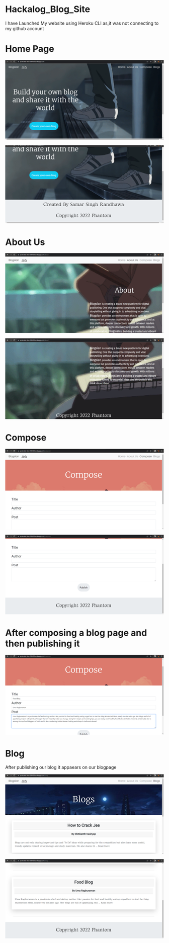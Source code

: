 # Hackalog_Blog_Site

I have Launched My website using Heroku CLI as,it was not connecting to my github account

# Home Page

![alt text](https://github.com/Samar1110/Hackalog_Blog_Site/blob/master/readmeimg/1.png?raw=true)

![alt text](https://github.com/Samar1110/Hackalog_Blog_Site/blob/master/readmeimg/2.png?raw=true)

# About Us

![alt text](https://github.com/Samar1110/Hackalog_Blog_Site/blob/master/readmeimg/3.png?raw=true)

![alt text](https://github.com/Samar1110/Hackalog_Blog_Site/blob/master/readmeimg/4.png?raw=true)

# Compose

![alt text](https://github.com/Samar1110/Hackalog_Blog_Site/blob/master/readmeimg/5.png?raw=true)

![alt text](https://github.com/Samar1110/Hackalog_Blog_Site/blob/master/readmeimg/6.png?raw=true)

# After composing a blog page and then publishing it

![alt text](https://github.com/Samar1110/Hackalog_Blog_Site/blob/master/readmeimg/7.png?raw=true)

# Blog

After publishing our blog it appaears on our blogpage

![alt text](https://github.com/Samar1110/Hackalog_Blog_Site/blob/master/readmeimg/8.png?raw=true)

![alt text](https://github.com/Samar1110/Hackalog_Blog_Site/blob/master/readmeimg/9.png?raw=true)

